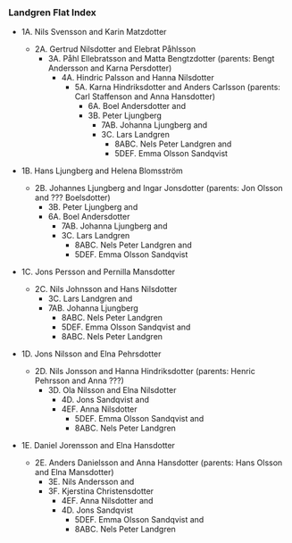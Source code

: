 ### Landgren Flat Index
- 1A. Nils Svensson and Karin Matzdotter
  - 2A. Gertrud Nilsdotter and Elebrat Påhlsson
    - 3A. Påhl Ellebratsson and Matta Bengtzdotter (parents: Bengt Andersson and Karna Persdotter)
      - 4A. Hindric Palsson and Hanna Nilsdotter
        - 5A. Karna Hindriksdotter and Anders Carlsson (parents: Carl Staffenson and Anna Hansdotter)
           - 6A. Boel Andersdotter and
           - 3B. Peter Ljungberg
             - 7AB. Johanna Ljungberg and
             - 3C. Lars Landgren
               - 8ABC. Nels Peter Landgren and
               - 5DEF. Emma Olsson Sandqvist

- 1B. Hans Ljungberg and Helena Blomsström
  - 2B. Johannes Ljungberg and Ingar Jonsdotter (parents: Jon Olsson and ??? Boelsdotter)
    - 3B. Peter Ljungberg and
    - 6A. Boel Andersdotter
      - 7AB. Johanna Ljungberg and
      - 3C. Lars Landgren
          - 8ABC. Nels Peter Landgren and
          - 5DEF. Emma Olsson Sandqvist

- 1C. Jons Persson and Pernilla Mansdotter
  - 2C. Nils Johnsson and Hans Nilsdotter
    - 3C. Lars Landgren and
    - 7AB. Johanna Ljungberg
      - 8ABC. Nels Peter Landgren
      - 5DEF. Emma Olsson Sandqvist and
      - 8ABC. Nels Peter Landgren
      
- 1D. Jons Nilsson and Elna Pehrsdotter
  - 2D. Nils Jonsson and Hanna Hindriksdotter (parents: Henric Pehrsson and Anna ???)
    - 3D. Ola Nilsson and Elna Nilsdotter
      - 4D. Jons Sandqvist and 
      - 4EF. Anna Nilsdotter
        - 5DEF. Emma Olsson Sandqvist and
        - 8ABC. Nels Peter Landgren

- 1E. Daniel Jorensson and Elna Hansdotter
  - 2E. Anders Danielsson and Anna Hansdotter (parents: Hans Olsson and Elna Mansdotter)
    - 3E. Nils Andersson and
    - 3F. Kjerstina Christensdotter
      - 4EF. Anna Nilsdotter and
      - 4D. Jons Sandqvist
        - 5DEF. Emma Olsson Sandqvist and
        - 8ABC. Nels Peter Landgren
